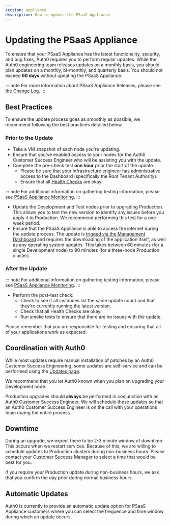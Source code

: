```yaml
---
section: appliance
description: How to update the PSaaS Appliance
---
```


# Updating the PSaaS Appliance

To ensure that your PSaaS Appliance has the latest functionality, security, and bug fixes, Auth0 requires you to perform regular updates. While the Auth0 engineering team releases updates on a monthly basis, you should plan updates on a monthly, bi-monthly, and quarterly basis. You should not exceed **90 days** without updating the PSaaS Appliance.

::: note
For more information about PSaaS Appliance Releases, please see the [Change Log](https://auth0.com/changelog/appliance).
:::

## Best Practices

To ensure the update process goes as smoothly as possible, we recommend following the best practices detailed below.

### Prior to the Update

* Take a VM snapshot of each node you're updating.
* Ensure that you've enabled access to your nodes for the Auth0 Customer Success Engineer who will be assisting you with the update.
* Complete the pre-check test **one hour** prior the start of the update.
  * Please be sure that your infrastructure engineer has administrative access to the Dashboard (specifically the Root Tenant Authority).
  * Ensure that all [Health Checks](/appliance/dashboard/troubleshoot#health-check) are okay.

::: note
For additional information on gathering testing information, please see [PSaaS Appliance Monitoring](/appliance/monitoring).
:::

* Update the Development and Test nodes prior to upgrading Production. This allows you to test the new version to identify any issues before you apply it to Production. We recommend performing this test for a one-week period.
* Ensure that the PSaaS Appliance is able to access the internet during the update process. The update is [trigged via the Management Dashboard](/appliance/dashboard/updates) and requires the downloading of the application itself, as well as any operating system updates. This takes between 60 minutes (for a single Development node) to 90 minutes (for a three-node Production cluster).

### After the Update

::: note
For additional information on gathering testing information, please see [PSaaS Appliance Monitoring](/appliance/monitoring).
:::

* Perform the post-test check:
  * Check to see if all instances list the same update count and that they're currently running the latest version.
  * Check that all Health Checks are okay.
  * Run smoke tests to ensure that there are no issues with the update.

Please remember that you are responsible for testing and ensuring that all of your applications work as expected.

## Coordination with Auth0

While most updates require manual installation of patches by an Auth0 Customer Success Engineering, some updates are self-service and can be performed using the [Updates page](/appliance/dashboard/updates).

We recommend that you let Auth0 known when you plan on upgrading your Development node.

Production upgrades should **always** be performed in conjunction with an Auth0 Customer Success Engineer. We will schedule these updates so that an Auth0 Customer Success Engineer is on the call with your operations team during the entire process.

## Downtime

During an upgrade, we expect there to be 2-3 minute window of downtime. This occurs when we restart services. Because of this, we are willing to schedule updates to Production clusters during non-business hours. Please contact your Customer Success Manager to select a time that would be best for you.

If you require your Production update during non-business hours, we ask that you confirm the day prior during normal business hours.

## Automatic Updates

Auth0 is currently to provide an automatic update option for PSaaS Appliance customers where you can select the frequence and time window during which an update occurs.

